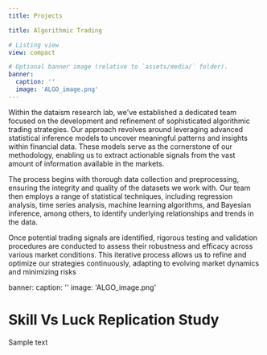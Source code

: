 ```yaml
---
title: Projects

title: Algorithmic Trading

# Listing view
view: compact

# Optional banner image (relative to `assets/media/` folder).
banner:
  caption: ''
  image: 'ALGO_image.png'
---
```


Within the dataism research lab, we've established a dedicated team focused on the development and refinement of sophisticated algorithmic trading strategies. Our approach revolves around leveraging advanced statistical inference models to uncover meaningful patterns and insights within financial data. These models serve as the cornerstone of our methodology, enabling us to extract actionable signals from the vast amount of information available in the markets. 

The process begins with thorough data collection and preprocessing, ensuring the integrity and quality of the datasets we work with. Our team then employs a range of statistical techniques, including regression analysis, time series analysis, machine learning algorithms, and Bayesian inference, among others, to identify underlying relationships and trends in the data. 

Once potential trading signals are identified, rigorous testing and validation procedures are conducted to assess their robustness and efficacy across various market conditions. This iterative process allows us to refine and optimize our strategies continuously, adapting to evolving market dynamics and minimizing risks

banner:
  caption: ''
  image: 'ALGO_image.png'
  
# Skill Vs Luck Replication Study

Sample text

